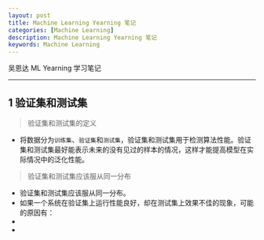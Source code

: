 ```yaml
---
layout: post
title: Machine Learning Yearning 笔记
categories: [Machine Learning]
description: Machine Learning Yearning 笔记
keywords: Machine Learning
---
```


吴恩达 ML Yearning 学习笔记

---

## 1 验证集和测试集

> 验证集和测试集的定义

- 将数据分为`训练集`、`验证集`和`测试集`，验证集和测试集用于检测算法性能。验证集和测试集最好能表示未来的没有见过的样本的情况，这样才能提高模型在实际情况中的泛化性能。

> 验证集和测试集应该服从同一分布

- 验证集和测试集应该服从同一分布。
- 如果一个系统在验证集上运行性能良好，却在测试集上效果不佳的现象，可能的原因有：
- 
- 


